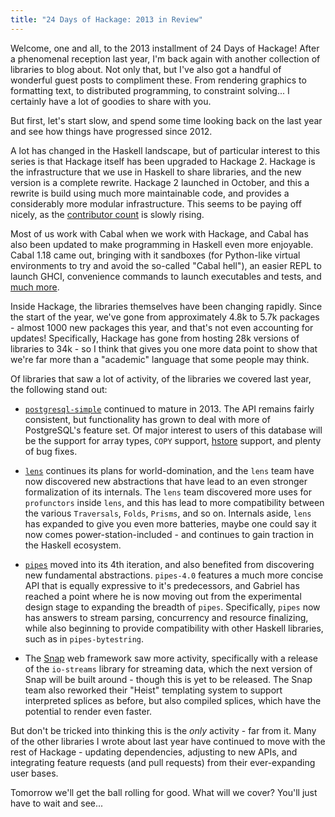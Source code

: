 ```yaml
---
title: "24 Days of Hackage: 2013 in Review"
---
```


Welcome, one and all, to the 2013 installment of 24 Days of Hackage! After a
phenomenal reception last year, I'm back again with another collection of
libraries to blog about. Not only that, but I've also got a handful of wonderful
guest posts to compliment these. From rendering graphics to formatting text, to
distributed programming, to constraint solving... I certainly have a lot of
goodies to share with you.

But first, let's start slow, and spend some time looking back on the last year
and see how things have progressed since 2012.

A lot has changed in the Haskell landscape, but of particular interest
to this series is that Hackage itself has been upgraded to
Hackage 2. Hackage is the infrastructure that we use in Haskell to
share libraries, and the new version is a complete rewrite. Hackage 2
launched in October, and this a rewrite is build using much more
maintainable code, and provides a considerably more modular
infrastructure. This seems to be paying off nicely, as the
[contributor count](https://github.com/haskell/hackage-server/graphs/contributors)
is slowly rising.

Most of us work with Cabal when we work with Hackage, and Cabal has
also been updated to make programming in Haskell even more
enjoyable. Cabal 1.18 came out, bringing with it sandboxes (for
Python-like virtual environments to try and avoid the so-called "Cabal
hell"), an easier REPL to launch GHCI, convenience commands to launch
executables and tests, and
[much more](http://coldwa.st/e/blog/2013-08-21-Cabal-1-18.html).

Inside Hackage, the libraries themselves have been changing rapidly. Since the
start of the year, we've gone from approximately 4.8k to 5.7k packages - almost
1000 new packages this year, and that's not even accounting for updates!
Specifically, Hackage has gone from hosting 28k versions of libraries to 34k -
so I think that gives you one more data point to show that we're far more than
a "academic" language that some people may think.

Of libraries that saw a lot of activity, of the libraries we covered
last year, the following stand out:

* [`postgresql-simple`](http://hackage.haskell.org/package/postgresql-simple)
  continued to mature in 2013. The API remains fairly consistent, but
  functionality has grown to deal with more of PostgreSQL's feature
  set. Of major interest to users of this database will be the support
  for array types, `COPY` support,
  [hstore](http://www.postgresql.org/docs/9.1/static/hstore.html)
  support, and plenty of bug fixes.

* [`lens`](http://lens.github.io/) continues its plans for
  world-domination, and the `lens` team have now discovered new
  abstractions that have lead to an even stronger formalization of its
  internals. The `lens` team discovered more uses for `profunctors`
  inside `lens`, and this has lead to more compatibility between the
  various `Traversals`, `Folds`, `Prisms`, and so on. Internals aside,
  `lens` has expanded to give you even more batteries, maybe one could
  say it now comes power-station-included - and continues to gain
  traction in the Haskell ecosystem.

* [`pipes`](http://hackage.haskell.org/package/pipes) moved into its 4th
  iteration, and also benefited from discovering new fundamental
  abstractions. `pipes-4.0` features a much more concise API that is equally
  expressive to it's predecessors, and Gabriel has reached a point where he is
  now moving out from the experimental design stage to expanding the breadth of
  `pipes`. Specifically, `pipes` now has answers to stream parsing, concurrency
  and resource finalizing, while also beginning to provide compatibility with
  other Haskell libraries, such as in `pipes-bytestring`.

* The [Snap](http://snapframework.com) web framework saw more activity,
  specifically with a release of the `io-streams` library for streaming data,
  which the next version of Snap will be built around - though this is yet to be
  released. The Snap team also reworked their "Heist" templating system to
  support interpreted splices as before, but also compiled splices, which have
  the potential to render even faster.

But don't be tricked into thinking this is the *only* activity - far
from it. Many of the other libraries I wrote about last year have
continued to move with the rest of Hackage - updating dependencies,
adjusting to new APIs, and integrating feature requests (and pull
requests) from their ever-expanding user bases.

Tomorrow we'll get the ball rolling for good. What will we cover? You'll just
have to wait and see...
